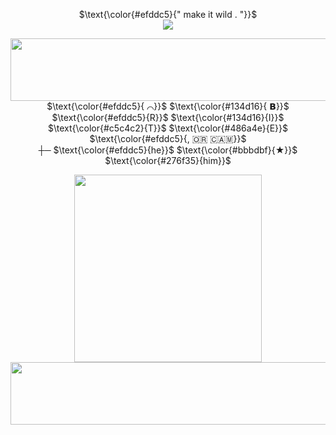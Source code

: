 <p align="center">
$\text{\color{#efddc5}{" make it wild . "}}$ <br>
  <img src="https://file.garden/Ztfe_nOngl0iXHfk/Untitled38_20250425141418.png"/>
</p>
<p align="center">
  <img src="https://file.garden/Ztfe_nOngl0iXHfk/Untitled42_20250425141657.png" width="750" height="100"/><br>
$\text{\color{#efddc5}{ ⌒}}$ $\text{\color{#134d16}{ 𝗕}}$ $\text{\color{#efddc5}{R}}$ $\text{\color{#134d16}{I}}$ $\text{\color{#c5c4c2}{T}}$ $\text{\color{#486a4e}{E}}$ $\text{\color{#efddc5}{, ​🇴​​🇷​ ​🇨​​🇦​​🇲​}}$<br>
┼─ $\text{\color{#efddc5}{he}}$ $\text{\color{#bbbdbf}{★}}$ $\text{\color{#276f35}{him}}$ 
</p>
<p align="center">
<img src="https://file.garden/Ztfe_nOngl0iXHfk/Untitled1962_20250425141519.png" width="300" height="300"/><br>
  <img src="https://file.garden/Ztfe_nOngl0iXHfk/Untitled42_20250425141652.png" width="750" height="100"/>
</p>
